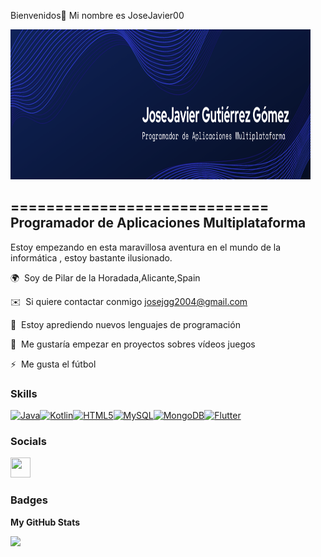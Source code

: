 Bienvenidos👋 Mi nombre es JoseJavier00 

<img src="https://github.com/JoseJavier00/banner/blob/626330d180def39988586691a57a964bc5245688/Banner%20de%20LinkedIn%20Tecnologi%CC%81a%20Abstracto%20Azul%20y%20Blanco.png" height="240" width="480">

=============================  Programador de Aplicaciones Multiplataforma 
-------------------------------------------  
Estoy empezando en esta maravillosa aventura en el mundo de la informática , estoy bastante ilusionado. 

🌍  Soy de Pilar de la Horadada,Alicante,Spain 

✉️  Si quiere contactar conmigo [josejgg2004@gmail.com](mailto:josejgg2004@gmail.com) 

🧠  Estoy aprediendo nuevos lenguajes de programación 

🤝  Me gustaría empezar en proyectos sobres vídeos juegos  

⚡  Me gusta el fútbol

### Skills  

<p align="left"> <a href="https://www.oracle.com/java/" target="_blank" rel="noreferrer"><img src="https://raw.githubusercontent.com/danielcranney/readme-generator/main/public/icons/skills/java-colored.svg" width="36" height="36" alt="Java" /></a><a href="https://kotlinlang.org/" target="_blank" rel="noreferrer"><img src="https://raw.githubusercontent.com/danielcranney/readme-generator/main/public/icons/skills/kotlin-colored.svg" width="36" height="36" alt="Kotlin" /></a><a href="https://developer.mozilla.org/en-US/docs/Glossary/HTML5" target="_blank" rel="noreferrer"><img src="https://raw.githubusercontent.com/danielcranney/readme-generator/main/public/icons/skills/html5-colored.svg" width="36" height="36" alt="HTML5" /></a><a href="https://www.mysql.com/" target="_blank" rel="noreferrer"><img src="https://raw.githubusercontent.com/danielcranney/readme-generator/main/public/icons/skills/mysql-colored.svg" width="36" height="36" alt="MySQL" /></a><a href="https://www.mongodb.com/" target="_blank" rel="noreferrer"><img src="https://raw.githubusercontent.com/danielcranney/readme-generator/main/public/icons/skills/mongodb-colored.svg" width="36" height="36" alt="MongoDB" /></a><a href="https://flutter.dev/" target="_blank" rel="noreferrer"><img src="https://raw.githubusercontent.com/danielcranney/readme-generator/main/public/icons/skills/flutter-colored.svg" width="36" height="36" alt="Flutter" /></a> </p> 

 ### Socials 
 <p align="left"> <a href="https://www.github.com/JoseJavier00" target="_blank" rel="noreferrer"> <picture> <source media="(prefers-color-scheme: dark)" srcset="https://raw.githubusercontent.com/danielcranney/readme-generator/main/public/icons/socials/github-dark.svg" /> <source media="(prefers-color-scheme: light)" srcset="https://raw.githubusercontent.com/danielcranney/readme-generator/main/public/icons/socials/github.svg" /> <img src="https://raw.githubusercontent.com/danielcranney/readme-generator/main/public/icons/socials/github.svg" width="32" height="32" /> </picture> </a></p>
 
### Badges

<b>My GitHub Stats</b>

<a href="http://www.github.com/JoseJavier00"><img src="https://github-readme-streak-stats.herokuapp.com/?user=JoseJavier00&stroke=ffffff&background=1c1917&ring=0891b2&fire=0891b2&currStreakNum=ffffff&currStreakLabel=0891b2&sideNums=ffffff&sideLabels=ffffff&dates=ffffff&hide_border=true" /></a>

